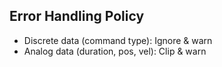 ## Error Handling Policy

* Discrete data (command type): Ignore & warn
* Analog data (duration, pos, vel): Clip & warn
